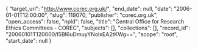 {
  "target_url": "http://www.corec.org.uk/", 
  "end_date": null, 
  "date": "2006-01-01T12:00:00", 
  "slug": 119070, 
  "publisher": "corec.org.uk", 
  "open_access": false, 
  "npld": false, 
  "title": "Central Office for Research Ethics Committees - COREC", 
  "subjects": [], 
  "collections": [], 
  "record_id": "20060101T120000/I5BI6uDmuyYNolxEA2tKWg==", 
  "scope": "root", 
  "start_date": null
}

